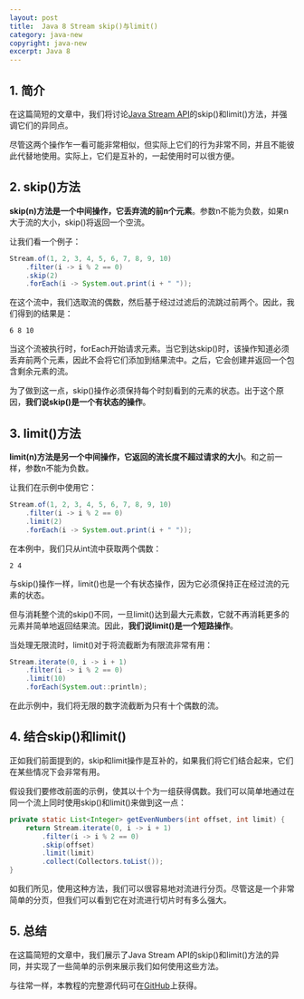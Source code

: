 ```yaml
---
layout: post
title:  Java 8 Stream skip()与limit()
category: java-new
copyright: java-new
excerpt: Java 8
---
```


## 1. 简介

在这篇简短的文章中，我们将讨论[Java Stream API](https://www.baeldung.com/java-8-streams)的skip()和limit()方法，并强调它们的异同点。

尽管这两个操作乍一看可能非常相似，但实际上它们的行为非常不同，并且不能彼此代替地使用。实际上，它们是互补的，一起使用时可以很方便。

## 2. skip()方法

**skip(n)方法是一个中间操作，它丢弃流的前n个元素**。参数n不能为负数，如果n大于流的大小，skip()将返回一个空流。

让我们看一个例子：

```java
Stream.of(1, 2, 3, 4, 5, 6, 7, 8, 9, 10)
    .filter(i -> i % 2 == 0)
    .skip(2)
    .forEach(i -> System.out.print(i + " "));
```

在这个流中，我们选取流的偶数，然后基于经过过滤后的流跳过前两个。因此，我们得到的结果是：

```shell
6 8 10
```

当这个流被执行时，forEach开始请求元素。当它到达skip()时，该操作知道必须丢弃前两个元素，因此不会将它们添加到结果流中。之后，它会创建并返回一个包含剩余元素的流。

为了做到这一点，skip()操作必须保持每个时刻看到的元素的状态。出于这个原因，**我们说skip()是一个有状态的操作**。

## 3. limit()方法

**limit(n)方法是另一个中间操作，它返回的流长度不超过请求的大小**。和之前一样，参数n不能为负数。

让我们在示例中使用它：

```java
Stream.of(1, 2, 3, 4, 5, 6, 7, 8, 9, 10)
    .filter(i -> i % 2 == 0)
    .limit(2)
    .forEach(i -> System.out.print(i + " "));
```

在本例中，我们只从int流中获取两个偶数：

```shell
2 4
```

与skip()操作一样，limit()也是一个有状态操作，因为它必须保持正在经过流的元素的状态。

但与消耗整个流的skip()不同，一旦limit()达到最大元素数，它就不再消耗更多的元素并简单地返回结果流。因此，**我们说limit()是一个短路操作**。

当处理无限流时，limit()对于将流截断为有限流非常有用：

```java
Stream.iterate(0, i -> i + 1)
    .filter(i -> i % 2 == 0)
    .limit(10)
    .forEach(System.out::println);
```

在此示例中，我们将无限的数字流截断为只有十个偶数的流。

## 4. 结合skip()和limit()

正如我们前面提到的，skip和limit操作是互补的，如果我们将它们结合起来，它们在某些情况下会非常有用。

假设我们要修改前面的示例，使其以十个为一组获得偶数。我们可以简单地通过在同一个流上同时使用skip()和limit()来做到这一点：

```java
private static List<Integer> getEvenNumbers(int offset, int limit) {
	return Stream.iterate(0, i -> i + 1)
	    .filter(i -> i % 2 == 0)
	    .skip(offset)
	    .limit(limit)
	    .collect(Collectors.toList());
}
```

如我们所见，使用这种方法，我们可以很容易地对流进行分页。尽管这是一个非常简单的分页，但我们可以看到它在对流进行切片时有多么强大。

## 5. 总结

在这篇简短的文章中，我们展示了Java Stream API的skip()和limit()方法的异同，并实现了一些简单的示例来展示我们如何使用这些方法。

与往常一样，本教程的完整源代码可在[GitHub](https://github.com/tuyucheng7/taketoday-tutorial4j/tree/master/java-core-modules/java-8-2)上获得。